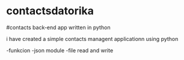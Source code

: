 # contactsdatorika
#contacts back-end app written in python

i have created a simple contacts managent applicationn using python

-funkcion
-json module
-file read and write
